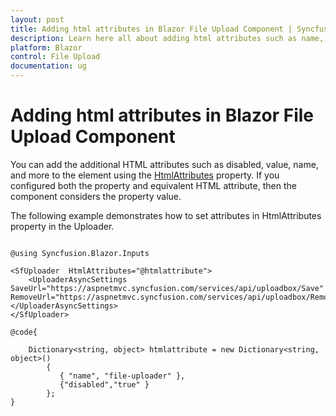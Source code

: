 ```yaml
---
layout: post
title: Adding html attributes in Blazor File Upload Component | Syncfusion
description: Learn here all about adding html attributes such as name, value etc. in Blazor File Upload Component and more details.
platform: Blazor
control: File Upload
documentation: ug
---
```


# Adding html attributes in Blazor File Upload Component

You can add the additional HTML attributes such as disabled, value, name, and more to the element using the [HtmlAttributes](https://help.syncfusion.com/cr/blazor/Syncfusion.Blazor.Inputs.SfUploader.html#Syncfusion_Blazor_Inputs_SfUploader_HtmlAttributes) property. If you configured both the property and equivalent HTML attribute, then the component considers the property value.

The following example demonstrates how to set attributes in HtmlAttributes property in the Uploader.

```cshtml

@using Syncfusion.Blazor.Inputs

<SfUploader  HtmlAttributes="@htmlattribute">
    <UploaderAsyncSettings SaveUrl="https://aspnetmvc.syncfusion.com/services/api/uploadbox/Save" RemoveUrl="https://aspnetmvc.syncfusion.com/services/api/uploadbox/Remove"></UploaderAsyncSettings>
</SfUploader>

@code{

    Dictionary<string, object> htmlattribute = new Dictionary<string, object>()
        {
           { "name", "file-uploader" },
           {"disabled","true" }
        };
}

```
